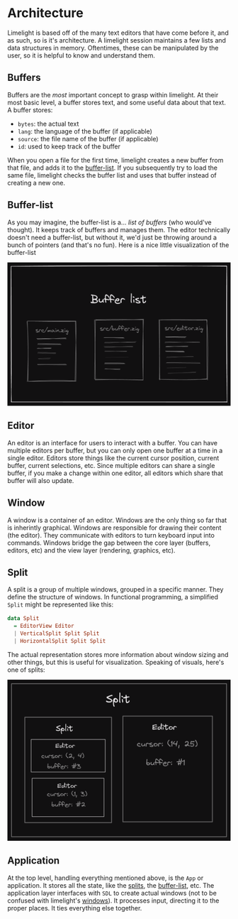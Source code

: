 # Architecture

Limelight is based off of the many text editors that have come before it, and as such, so is it's architecture. A limelight session maintains a few lists and data structures in memory. Oftentimes, these can be manipulated by the user, so it is helpful to know and understand them.

## Buffers

Buffers are the *most* important concept to grasp within limelight. At their most basic level, a buffer stores text, and some useful data about that text. A buffer stores:

- `bytes`: the actual text
- `lang`: the language of the buffer (if applicable)
- `source`: the file name of the buffer (if applicable)
- `id`: used to keep track of the buffer

When you open a file for the first time, limelight creates a new buffer from that file, and adds it to the [buffer-list](#Buffer-list). If you subsequently try to load the same file, limelight checks the buffer list and uses that buffer instead of creating a new one.

## Buffer-list

As you may imagine, the buffer-list is a... *list of buffers* (who would've thought). It keeps track of buffers and manages them. The editor technically doesn't need a buffer-list, but without it, we'd just be throwing around a bunch of pointers (and that's no fun). Here is a nice little visualization of the buffer-list

![A diagram featuring three different buffers and the title text "Buffer-list"](./media/diagrams/buffer-list.png)

## Editor 

An editor is an interface for users to interact with a buffer. You can have multiple editors per buffer, but you can only open one buffer at a time in a single editor. Editors store things like the current cursor position, current buffer, current selections, etc. Since multiple editors can share a single buffer, if you make a change within one editor, all editors which share that buffer will also update.

## Window

A window is a container of an editor. Windows are the only thing so far that is inherintly graphical. Windows are responsible for drawing their content (the editor). They communicate with editors to turn keyboard input into commands. Windows bridge the gap between the core layer (buffers, editors, etc) and the view layer (rendering, graphics, etc).

## Split

A split is a group of multiple windows, grouped in a specific manner. They define the structure of windows. In functional programming, a simplified `Split` might be represented like this:

```haskell
data Split
  = EditorView Editor
  | VerticalSplit Split Split
  | HorizontalSplit Split Split
```

The actual representation stores more information about window sizing and other things, but this is useful for visualization. Speaking of visuals, here's one of splits:

![A diagram featuring multiple window splits, similar to the textual description above](./media/diagrams/split.png)

## Application

At the top level, handling everything mentioned above, is the `App` or application. It stores all the state, like the [splits](#Split), the [buffer-list](#Buffer-list), etc. The application layer interfaces with `SDL` to create actual windows (not to be confused with limelight's [windows](#Window)). It processes input, directing it to the proper places. It ties everything else together.

